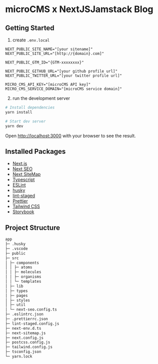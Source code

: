 # microCMS x NextJSJamstack Blog

## Getting Started

1. create `.env.local`

```dotenv
NEXT_PUBLIC_SITE_NAME="[your sitename]"
NEXT_PUBLIC_SITE_URL="[http://{domain}.com]"

NEXT_PUBLIC_GTM_ID="{GTM-xxxxxxxx}"

NEXT_PUBLIC_GITHUB_URL="[your github profile url]"
NEXT_PUBLIC_TWITTER_URL="[your twitter profile url]"

MICRO_CMS_API_KEY="[microCMS API key]"
MICRO_CMS_SERVICE_DOMAIN="[microCMS service domain]"
```

2. run the development server

```bash
# Install dependencies
yarn install

# Start dev server
yarn dev
```

Open [http://localhost:3000](http://localhost:3000) with your browser to see the result.

## Installed Packages

- [Next.js](https://nextjs.org/)
- [Next SEO](https://github.com/garmeeh/next-seo#readme)
- [Next SiteMap](https://github.com/iamvishnusankar/next-sitemap)
- [Typescript](https://www.typescriptlang.org/)
- [ESLint](https://eslint.org/)
- [husky](https://typicode.github.io/husky/#/)
- [lint-staged](https://github.com/okonet/lint-staged#readme)
- [Prettier](https://prettier.io/)
- [Tailwind CSS](https://tailwindcss.com/)
- [Storybook](https://anyushu.github.io/microCMS-blog-nextjs-ts/storybook/)

## Project Structure

```md
app
├─ .husky
├─ .vscode
├─ public
├─ src
│ ├─ components
│ │ ├─ atoms
│ │ ├─ molecules
│ │ ├─ organisms
│ │ └─ templates
│ ├─ lib
│ ├─ types
│ ├─ pages
│ ├─ styles
│ ├─ util
│ └─ next-seo.config.ts
├─ .eslintrc.json
├─ .prettierrc.json
├─ lint-staged.config.js
├─ next-env.d.ts
├─ next-sitemap.js
├─ next.config.js
├─ postcss.config.js
├─ tailwind.config.js
├─ tsconfig.json
└─ yarn.lock
```
